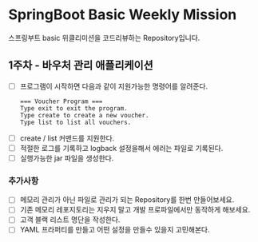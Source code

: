 # SpringBoot Basic Weekly Mission

스프링부트 basic 위클리미션을 코드리뷰하는 Repository입니다.

## 1주차 - 바우처 관리 애플리케이션

- [ ] 프로그램이 시작하면 다음과 같이 지원가능한 명령어를 알려준다.
    ```shell
    === Voucher Program ===
    Type exit to exit the program.
    Type create to create a new voucher.
    Type list to list all vouchers.
    ```
- [ ] create / list 커맨드를 지원한다.
- [ ] 적절한 로그를 기록하고 logback 설정을해서 에러는 파일로 기록된다.
- [ ] 실행가능한 jar 파일을 생성한다.

### 추가사항

- [ ] 메모리 관리가 아닌 파일로 관리가 되는 Repository를 한번 만들어보세요.
- [ ] 기존 메모리 레포지토리는 지우지 말고 개발 프로파일에서만 동작하게 해보세요.
- [ ] 고객 블랙 리스트 명단을 작성한다.
- [ ] YAML 프라퍼티를 만들고 어떤 설정을 만들수 있을지 고민해본다.